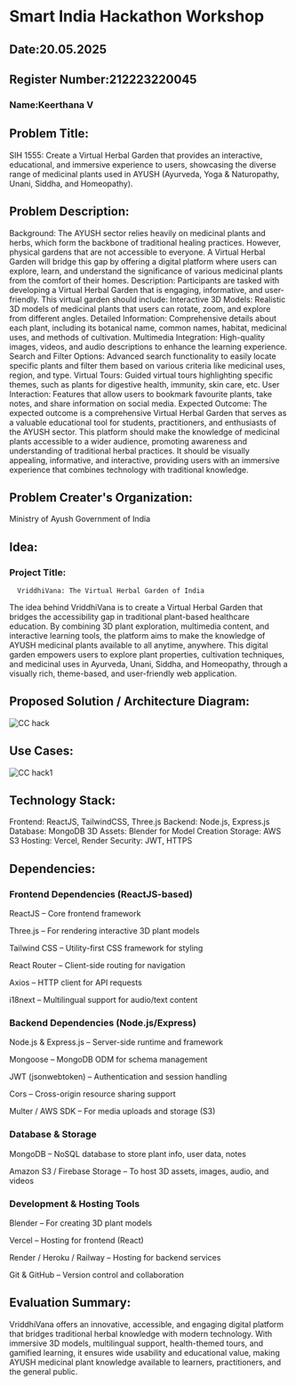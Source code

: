 # Smart India Hackathon Workshop
## Date:20.05.2025
## Register Number:212223220045
### Name:Keerthana V
## Problem Title:
SIH 1555: Create a Virtual Herbal Garden that provides an interactive, educational, and immersive experience to users, showcasing the diverse range of medicinal plants used in AYUSH (Ayurveda, Yoga & Naturopathy, Unani, Siddha, and Homeopathy).
## Problem Description:
Background: The AYUSH sector relies heavily on medicinal plants and herbs, which form the backbone of traditional healing practices. However, physical gardens that are not accessible to everyone. A Virtual Herbal Garden will bridge this gap by offering a digital platform where users can explore, learn, and understand the significance of various medicinal plants from the comfort of their homes. Description: Participants are tasked with developing a Virtual Herbal Garden that is engaging, informative, and user-friendly. This virtual garden should include: Interactive 3D Models: Realistic 3D models of medicinal plants that users can rotate, zoom, and explore from different angles. Detailed Information: Comprehensive details about each plant, including its botanical name, common names, habitat, medicinal uses, and methods of cultivation. Multimedia Integration: High-quality images, videos, and audio descriptions to enhance the learning experience. Search and Filter Options: Advanced search functionality to easily locate specific plants and filter them based on various criteria like medicinal uses, region, and type. Virtual Tours: Guided virtual tours highlighting specific themes, such as plants for digestive health, immunity, skin care, etc. User Interaction: Features that allow users to bookmark favourite plants, take notes, and share information on social media. Expected Outcome: The expected outcome is a comprehensive Virtual Herbal Garden that serves as a valuable educational tool for students, practitioners, and enthusiasts of the AYUSH sector. This platform should make the knowledge of medicinal plants accessible to a wider audience, promoting awareness and understanding of traditional herbal practices. It should be visually appealing, informative, and interactive, providing users with an immersive experience that combines technology with traditional knowledge.

## Problem Creater's Organization:
Ministry of Ayush Government of India

## Idea:
   ### Project Title: 
      VriddhiVana: The Virtual Herbal Garden of India    
The idea behind VriddhiVana is to create a Virtual Herbal Garden that bridges the accessibility gap in traditional plant-based healthcare education. By combining 3D plant exploration, multimedia content, and interactive learning tools, the platform aims to make the knowledge of AYUSH medicinal plants available to all anytime, anywhere. This digital garden empowers users to explore plant properties, cultivation techniques, and medicinal uses in Ayurveda, Unani, Siddha, and Homeopathy, through a visually rich, theme-based, and user-friendly web application.

## Proposed Solution / Architecture Diagram:
![CC hack](https://github.com/user-attachments/assets/3e080a7f-865d-4b16-9b58-cf4f6e0c78b9)

## Use Cases:
![CC hack1](https://github.com/user-attachments/assets/8f357294-b1f3-4925-94de-db6b4755b446)

## Technology Stack:
 Frontend: ReactJS, TailwindCSS, Three.js 
 Backend: Node.js, Express.js
 Database: MongoDB
 3D Assets: Blender for Model Creation
 Storage: AWS S3
 Hosting:  Vercel, Render
 Security: JWT, HTTPS

## Dependencies:
### Frontend Dependencies (ReactJS-based)
ReactJS – Core frontend framework

Three.js – For rendering interactive 3D plant models

Tailwind CSS – Utility-first CSS framework for styling

React Router – Client-side routing for navigation

Axios – HTTP client for API requests

i18next – Multilingual support for audio/text content

### Backend Dependencies (Node.js/Express)
Node.js & Express.js – Server-side runtime and framework

Mongoose – MongoDB ODM for schema management

JWT (jsonwebtoken) – Authentication and session handling

Cors – Cross-origin resource sharing support

Multer / AWS SDK – For media uploads and storage (S3)

### Database & Storage
MongoDB – NoSQL database to store plant info, user data, notes

Amazon S3 / Firebase Storage – To host 3D assets, images, audio, and videos

### Development & Hosting Tools
Blender – For creating 3D plant models

Vercel – Hosting for frontend (React)

Render / Heroku / Railway – Hosting for backend services

Git & GitHub – Version control and collaboration

## Evaluation Summary:
VriddhiVana offers an innovative, accessible, and engaging digital platform that bridges traditional herbal knowledge with modern technology. With immersive 3D models, 
multilingual support, health-themed tours, and gamified learning, it ensures wide usability and educational value, making AYUSH medicinal plant knowledge available to learners, practitioners, and the general public.


